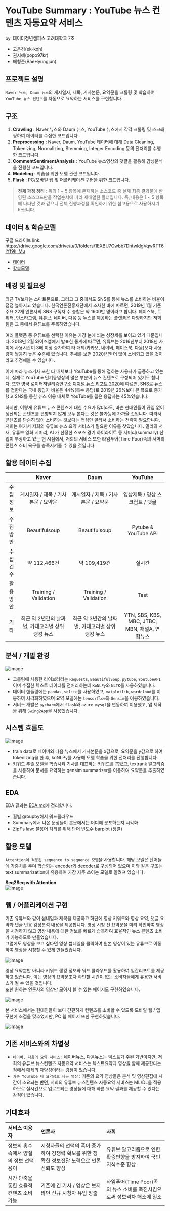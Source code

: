 # YouTube Summary : YouTube 뉴스 컨텐츠 자동요약 서비스
by. 데이터청년캠퍼스 고려대학교 7조
- 고은경(ek-koh)
- 권지혜(popo97kr)
- 배형준(BaeHyungjun)

## 프로젝트 설명
`Naver 뉴스, Daum 뉴스`의 게시일자, 제목, 기사본문, 요약문을 크롤링 및 학습하여 `YouTube 뉴스 컨텐츠`를 자동으로 요약하는 서비스를 구현합니다.  

## 구조
1. **Crawling** : Naver 뉴스와 Daum 뉴스, YouTube 뉴스에서 각각 크롤링 및 스크래핑하여 데이터를 수집한 코드입니다.
2. **Preprocessing** : Naver, Daum, YouTube 데이터에 대해 Data Cleaning, Tokenizing, Normalizing, Stemming, Integer Encoding 등의 전처리를 수행한 코드입니다.
3. **CommentSentimentAnalysis** : YouTube 뉴스영상의 댓글을 활용해 감성분석을 진행한 코드입니다.
4. **Modeling** : 학습을 위한 모델 관련 코드입니다.
5. **Flask** : PC/모바일 웹 및 어플리케이션 구현을 위한 코드입니다.  

> **전체 과정 정리** : 위의 1 ~ 5 항목에 존재하는 소스코드 중 실제 최종 결과물에 반영된 소스코드만을 작업순서에 따라 재배열한 폴더입니다. 즉, 내용은 1 ~ 5 항목에 나타난 것과 같으니 전체 진행과정을 확인하기 위한 참고용으로 사용하시기 바랍니다.  

## 데이터 & 학습모델  
구글 드라이브 link: https://drive.google.com/drive/u/0/folders/1EXBU7Cwbb7DhtwldgVqwRTT6IYf9k_Mu  

- [데이터](https://drive.google.com/drive/u/0/folders/10IFZEeVduhyJR4LZlH9iHobNBvRHfyAg)
- [학습모델](https://drive.google.com/drive/u/0/folders/1YC38uwdjvp77PNPvw12OkeSMBITJPW__)

## 배경 및 필요성  
최근 TV보다는 스마트폰으로, 그리고 그 중에서도 SNS를 통해 뉴스를 소비하는 비율이 점점 높아지고 있습니다. 한국언론진흥재단에서 조사한 바에 따르면, 2019년 1월 기준 주요 22개 언론사의 SNS 구독자 수 총합은 약 1600만 명이라고 합니다. 페이스북, 트위터, 인스타그램, 유튜브, 네이버, 다음 등 뉴스를 제공하는 플랫폼은 다양하지만 저희 팀은 그 중에서 유튜브를 주목하였습니다.  
  
여러 플랫폼 중 유튜브를 선택한 이유는 가장 눈에 띄는 성장세를 보이고 있기 때문입니다. 2018년 2월 와이즈앱에서 발표한 통계에 따르면, 유튜브는 2016년부터 2018년 사이에 사용시간이 3배 이상 증가하여 타 매체(카카오, 네이버, 페이스북, 다음)보다 사용량이 월등히 높은 수준에 있습니다. 추세를 보면 2020년엔 더 많이 소비되고 있을 것이라고 추정해볼 수 있습니다.  
  
이에 따라 뉴스기사 또한 타 매체보다 YouTube를 통해 접하는 사용자가 급증하고 있는데, 실제로 YouTube 인기동영상의 많은 부분이 뉴스 컨텐츠로 구성되어 있기도 합니다. 또한 영국 로이터저널리즘연구소 [디지털 뉴스 리포트 2020](http://www.digitalnewsreport.org/)에 따르면, SNS로 뉴스를 접한다는 국내 응답자 비율은 44%(복수 응답)로 2019년 26%보다 큰 폭으로 증가했고 SNS를 통한 뉴스 이용 매체로 YouTube를 꼽은 응답자는 45%였습니다.  
  
하지만, 이렇게 유튜브 뉴스 콘텐츠에 대한 수요가 많더라도, 바쁜 현대인들이 끊임 없이 생산되는 콘텐츠를 편향되지 않게 모두 본다는 것은 불가능에 가까울 것입니다. 따라서 콘텐츠를 단순히 많이 소비하는 것보다는 핵심만 골라서 소비하는 전략이 필요합니다. 저희는 여기서 저희의 유튜브 뉴스 요약 서비스가 필요한 이유를 찾았습니다. 밀리의 서재, 유튜브 영화 서머리, AI 가 선정한 스포츠 경기 하이라이트 등 서머리(summary) 산업이 부상하고 있는 현 시점에서, 저희의 서비스 또한 타임푸어(Time Poor)족의 서머리 콘텐츠 소비 욕구를 충족시켜줄 수 있을 것입니다.  


## 활용 데이터 수집
|     |Naver|Daum|YouTube|
|:---:|:---:|:---:|:---:|
|수집정보|게시일자 / 제목 / 기사본문 / 요약문|게시일자 / 제목 / 기사본문 / 요약문|영상제목 / 영상 스크립트 / 댓글|
|수집방안|Beautifulsoup|Beautifulsoup|Pytube & YouTube API|
|수집건수|약 112,466건|약 109,419건|실시간|
|활용방안|Training / Validation|Training / Validation|Test|
|기타|최근 약 2년간의 날짜별, 카테고리별 상위 랭킹 뉴스|최근 약 3년간의 날짜별, 카테고리별 상위 랭킹 뉴스|YTN, SBS, KBS, MBC, JTBC, MBN, 채널A, 연합뉴스|  

## 분석 / 개발 환경  
![image](https://user-images.githubusercontent.com/58713684/91732327-0e67ab00-ebe3-11ea-8160-fbfe9a782811.png)
  
- 크롤링에 사용한 라이브러리는 `Requests`, `BeautifulSoup`, `pytube`, `YoutubeAPI`이며 수집한 텍스트 데이터를 전처리하는데 `KoNLPy`와 `NLTK`를 사용하였습니다.  
- 데이터 핸들링에는 `pandas`, `sqlite`를 사용하였고, `matplotlib`, `wordcloud`를 이용하여 시각화하였으며 요약 모델에는 `tensorflow`와 `Gensim`을 이용하였습니다.  
- 서비스 개발은 `pycharm`에서 `flask`와 `azure mysql`을 연동하여 이용했고, 앱 제작을 위해 `Swing2App`을 사용했습니다.


## 시스템 흐름도
![image](https://user-images.githubusercontent.com/58713684/91732396-263f2f00-ebe3-11ea-915f-dbb6cbd91140.png)
    
- train data로 네이버와 다음 뉴스에서 기사본문을 x값으로, 요약문을 y값으로 하여 tokenizing을 한 후, koNLPy를 사용해 모델 학습을 위한 전처리를 진행합니다. 
- 키워드 추출 모델을 학습시켜 기사를 대표하는 키워드를 뽑았고, textrank 알고리즘을 사용하여 문서를 요약하는 gensim summarizer를 이용하여 요약문을 추출하였습니다.


## EDA
EDA 결과는 [EDA.md](https://github.com/BaeHyungjun/DataCampus-KoreaUniv-Team7/blob/master/preprocessing/EDA.md)에 정리합니다.  

- 월별 groupby해서 워드클라우드
- Summary에서 나온 문장들이 본문에서는 어디에 분포하는지 시각화
- Zipf's law: 불용어 처리를 위해 단어 빈도수 barplot (정렬)

  
## 활용 모델
`Attention이 적용된 sequence to sequence 모델`을 사용합니다. 해당 모델은 단어들에 가중치를 주며 학습되는 encoder와 decoder로 구성되어 있으며 이와 같은 구조는 text summarization에 유용하여 가장 자주 쓰이는 모델로 알려져 있습니다.  
  
**Seq2Seq with Attention**  
![image](https://user-images.githubusercontent.com/58713684/89136169-4987a780-d56d-11ea-9f4c-7dd2687327fe.png)

## 웹 / 어플리케이션 구현  
기존 유튜브와 같이 썸네일과 제목을 제공하고 하단에 영상 키워드와 영상 요약, 댓글 요약과 댓글 반응 감성분석 내용을 제공합니다. 영상 시청 전 요약문을 미리 확인하여 영상을 시청하지 않고 영상 내용에 대한 정보를 빠르게 습득하여 효율적인 뉴스 콘텐츠 소비가 가능하도록 만들었습니다.  
그럼에도 영상을 보고 싶다면 영상 썸네일을 클릭하여 원본 영상이 있는 유튜브로 이동하여 영상을 시청할 수 있게 만들었습니다.

![image](https://user-images.githubusercontent.com/58713684/91732204-e37d5700-ebe2-11ea-8824-5b7e0ddef4be.png)  

영상 요약뿐만 아니라 키워드 랭킹 정보와 워드 클라우드를 활용하여 일간리포트를 제공하고 있습니다. 이는 영상의 요약문조차 확인할 시간이 없는 소비자들에게 유용한 서비스가 될 수 있을 것입니다.  
또한 원하는 언론사의 영상만 모아서 볼 수 있는 페이지도 구현하였습니다.

![image](https://user-images.githubusercontent.com/58713684/91732493-440c9400-ebe3-11ea-91af-5c2562905adf.png)  

본 서비스에서는 현대인들이 보다 간편하게 컨텐츠를 소비할 수 있도록 모바일 웹 / 앱 구현에 초점을 맞추었지만, PC 웹 페이지 또한 구현하였습니다.  

![image](https://user-images.githubusercontent.com/58713684/91733077-11af6680-ebe4-11ea-9d52-d4cbb2eb4bd9.png)
  
  
## 기존 서비스와의 차별성
- `네이버, 다음의 요약 서비스` : 네이버뉴스, 다음뉴스는 텍스트가 주된 기반이지만, 저희의 유튜브 뉴스컨텐츠 자동요약 서비스는 텍스트요약과 영상을 함께 제공한다는 점에서 매체의 다양성이라는 강점이 있습니다.
- `기존 YouTube 내 요약정보 제공 영상` : 기존의 요약 영상들은 분석 및 영상편집에 시간이 소요되는 반면, 저희의 유튜브 뉴스컨텐츠 자동요약 서비스는 ML/DL을 적용하므로 실시간으로 업로드되는 영상들에 대해 빠른 요약 결과를 제공할 수 있다는 강점이 있습니다.

## 기대효과
|서비스 이용자|언론사|사회|
|:---|:---|:---|
|정보의 홍수 속에서 양질의 정보 선택 용이|시청자들의 선택의 폭이 증가하여 경쟁력 확보를 위한 정확한 정보전달 노력으로 언론 신뢰도 향상|유튜브 알고리즘으로 인한 확증편향을 방지하여 국민 지식수준 향상|
|시간 단축을 통한 효율적 컨텐츠 소비 가능|기존에 긴 기사 / 영상은 보지 않던 신규 시청자 유입 창출|타임푸어(Time Poor)족의 뉴스 소비를 촉진시킴으로써 정보격차 해소에 일조|


